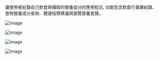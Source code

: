 讓使用者紀錄自己飲食與攝取的營養成分的應用程式, 功能包含飲食行事曆紀錄、食物營養成分查詢、健康指標建議與瀏覽營養食譜。

![image](https://github.com/user-attachments/assets/e2bfe1f3-9eef-4d05-8d33-404651efe5e2) 

![image](https://github.com/user-attachments/assets/03b6e627-5eeb-4e09-9c84-1a9899c268cf)

![image](https://github.com/user-attachments/assets/4fc0b878-969f-4934-9700-bb2c0ea1767f)

![image](https://github.com/user-attachments/assets/cd30fffd-522a-426f-a225-59b7932e9c3d)
